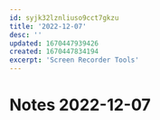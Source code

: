 ```yaml
---
id: syjk32lznliuso9cct7gkzu
title: '2022-12-07'
desc: ''
updated: 1670447939426
created: 1670447834194
excerpt: 'Screen Recorder Tools'
---
```

# Notes 2022-12-07